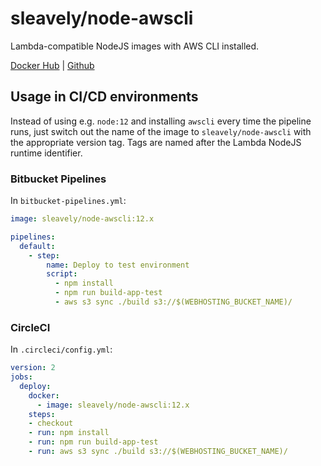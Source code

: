 # sleavely/node-awscli

Lambda-compatible NodeJS images with AWS CLI installed.

[Docker Hub](https://hub.docker.com/r/sleavely/node-awscli) | [Github](https://github.com/Sleavely/docker-node-awscli)

## Usage in CI/CD environments

Instead of using e.g. `node:12` and installing `awscli` every time the pipeline runs, just switch out the name of the image to `sleavely/node-awscli` with the appropriate version tag. Tags are named after the Lambda NodeJS runtime identifier.

### Bitbucket Pipelines

In `bitbucket-pipelines.yml`:

```yaml
image: sleavely/node-awscli:12.x

pipelines:
  default:
    - step:
        name: Deploy to test environment
        script:
          - npm install
          - npm run build-app-test
          - aws s3 sync ./build s3://$(WEBHOSTING_BUCKET_NAME)/
```

### CircleCI

In `.circleci/config.yml`:

```yaml
version: 2
jobs:
  deploy:
    docker:
      - image: sleavely/node-awscli:12.x
    steps:
    - checkout
    - run: npm install
    - run: npm run build-app-test
    - run: aws s3 sync ./build s3://$(WEBHOSTING_BUCKET_NAME)/
```
